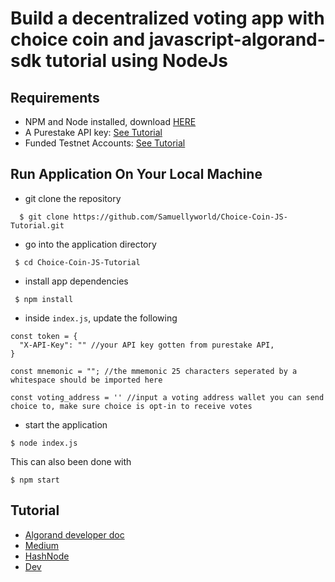 # Build a decentralized voting app with choice coin and javascript-algorand-sdk tutorial using NodeJs

## Requirements

* NPM and Node installed, download [HERE](https://phoenixnap.com/kb/install-node-js-npm-on-windows)
* A Purestake API key: [See Tutorial](https://developer.algorand.org/tutorials/getting-started-purestake-api-service/)
* Funded Testnet Accounts: [See Tutorial](https://developer.algorand.org/tutorials/create-account-testnet-javascript/)

## Run Application On Your Local Machine

* git clone the repository

```
  $ git clone https://github.com/Samuellyworld/Choice-Coin-JS-Tutorial.git
```
* go into the application directory

```
 $ cd Choice-Coin-JS-Tutorial
```
* install app dependencies
```
 $ npm install
```
* inside `index.js`, update the following 
```
const token = {
  "X-API-Key": "" //your API key gotten from purestake API, 
}

const mnemonic = ""; //the mmemonic 25 characters seperated by a whitespace should be imported here

const voting_address = '' //input a voting address wallet you can send choice to, make sure choice is opt-in to receive votes

```
* start the application 
```
$ node index.js
```
This can also been done with
```
$ npm start
```

## Tutorial

* [Algorand developer doc]()
* [Medium]()
* [HashNode]()
* [Dev]()
